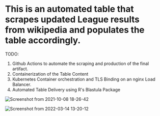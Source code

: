 # This is an automated table that scrapes updated League results from wikipedia and populates the table accordingly. 

TODO:
1) Github Actions to automate the scraping and production of the final artifact.
2) Containerization of the Table Content
3) Kubernetes Container orchestration and TLS Binding on an nginx Load Balancer.
4) Automated Table Delivery using R's Blastula Package

![Screenshot from 2021-10-08 18-26-42](https://user-images.githubusercontent.com/25004712/136635661-0810a46c-611c-4655-9770-89a047b93841.png)

![Screenshot from 2022-03-14 13-20-12](https://user-images.githubusercontent.com/25004712/158236147-845f5c6b-e715-40bd-9c22-192a483e5de9.png)
